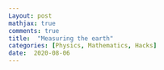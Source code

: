 ```yaml
---
Layout: post
mathjax: true
comments: true
title:  "Measuring the earth"
categories: [Physics, Mathematics, Hacks]
date:  2020-08-06
---
```

